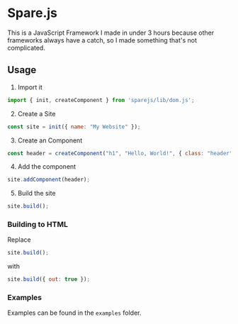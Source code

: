 # Spare.js

This is a JavaScript Framework I made in under 3 hours because other frameworks always have a catch, so I made something that's not complicated.

## Usage

1. Import it
```javascript
import { init, createComponent } from 'sparejs/lib/dom.js';
```
2. Create a Site
```javascript
const site = init({ name: "My Website" });
```
3. Create an Component
```javascript
const header = createComponent("h1", "Hello, World!", { class: "header" });
```
4. Add the component
```javascript
site.addComponent(header);
```
5. Build the site
```javascript
site.build();
```

### Building to HTML
Replace
```javascript
site.build();
```
with
```javascript
site.build({ out: true });
```


### Examples
Examples can be found in the `examples` folder.